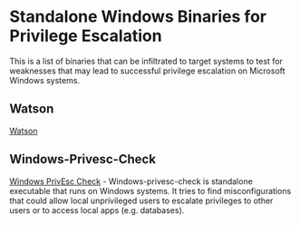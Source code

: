 # Standalone Windows Binaries for Privilege Escalation 
This is a list of binaries that can be infiltrated to target systems to test for weaknesses that may lead to successful privilege escalation on Microsoft Windows systems. 
## Watson
[Watson](https://github.com/rasta-mouse/Watson)
## Windows-Privesc-Check
[Windows PrivEsc Check](https://github.com/pentestmonkey/windows-privesc-check) - Windows-privesc-check is standalone executable that runs on Windows systems. It tries to find misconfigurations that could allow local unprivileged users to escalate privileges to other users or to access local apps (e.g. databases).
